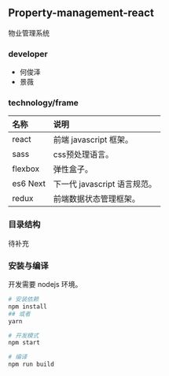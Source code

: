 ## Property-management-react
物业管理系统

### developer
- 何俊泽
- 景薇

### technology/frame

名称 | 说明
:-- | :--
react | 前端 javascript 框架。
sass | css预处理语言。
flexbox | 弹性盒子。
es6 Next | 下一代 javascript 语言规范。
redux | 前端数据状态管理框架。

### 目录结构
待补充

### 安装与编译
开发需要 nodejs 环境。

```bash
# 安装依赖
npm install
## 或者
yarn

# 开发模式
npm start

# 编译
npm run build
```
